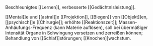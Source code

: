 Beschleunigtes [[Lernen]], verbesserte [[Gedächtnisleistung]].

[[Mental]]e und [[astral]]e [[Projektion]], [[Biegen]] von [[Objekt]]en, [[psychisch]]e [[Chirurgie]]; erhöhte [[Reaktionszeit]]; Massen-Anhäufungs-Frequenz (kann Materie auflösen), soll bei übermäßiger Intensität Organe in Schwingung versetzen und zerreißen können; Behandlung von [[Schlaf]]störungen; [[Knochen]]wachstum.
